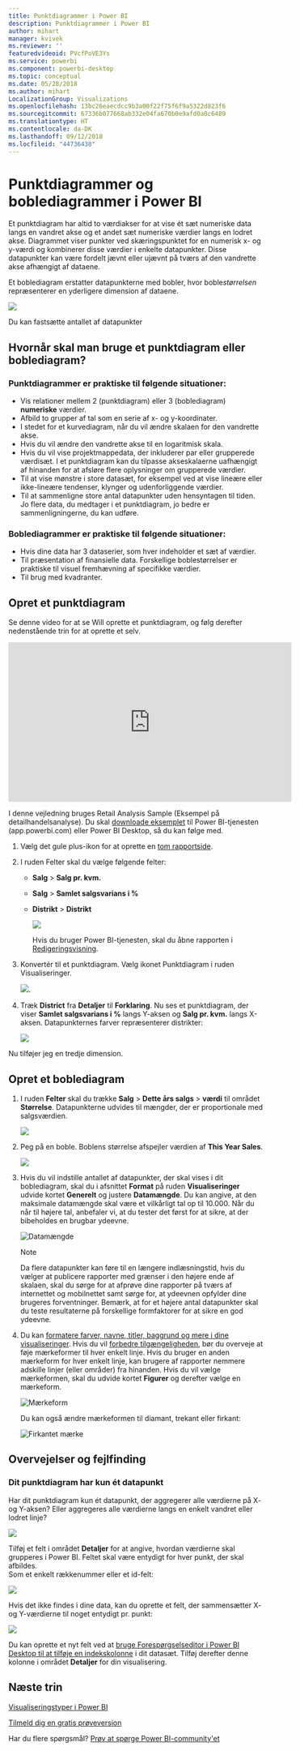 ```yaml
---
title: Punktdiagrammer i Power BI
description: Punktdiagrammer i Power BI
author: mihart
manager: kvivek
ms.reviewer: ''
featuredvideoid: PVcfPoVE3Ys
ms.service: powerbi
ms.component: powerbi-desktop
ms.topic: conceptual
ms.date: 05/28/2018
ms.author: mihart
LocalizationGroup: Visualizations
ms.openlocfilehash: 13bc26eaecdcc9b3a00f22f75f6f9a5322d823f6
ms.sourcegitcommit: 67336b077668ab332e04fa670b0e9afd0a0c6489
ms.translationtype: HT
ms.contentlocale: da-DK
ms.lasthandoff: 09/12/2018
ms.locfileid: "44736438"
---
```

# <a name="scatter-charts-and-bubble-charts-in-power-bi"></a>Punktdiagrammer og boblediagrammer i Power BI
Et punktdiagram har altid to værdiakser for at vise ét sæt numeriske data langs en vandret akse og et andet sæt numeriske værdier langs en lodret akse. Diagrammet viser punkter ved skæringspunktet for en numerisk x- og y-værdi og kombinerer disse værdier i enkelte datapunkter. Disse datapunkter kan være fordelt jævnt eller ujævnt på tværs af den vandrette akse afhængigt af dataene.

Et boblediagram erstatter datapunkterne med bobler, hvor boble*størrelsen* repræsenterer en yderligere dimension af dataene.

![](media/power-bi-visualization-scatter/power-bi-bubble-chart.png)

Du kan fastsætte antallet af datapunkter  

## <a name="when-to-use-a-scatter-chart-or-bubble-chart"></a>Hvornår skal man bruge et punktdiagram eller boblediagram?
### <a name="scatter-charts-are-a-great-choice"></a>Punktdiagrammer er praktiske til følgende situationer:
* Vis relationer mellem 2 (punktdiagram) eller 3 (boblediagram) **numeriske** værdier.
* Afbild to grupper af tal som en serie af x- og y-koordinater.
* I stedet for et kurvediagram, når du vil ændre skalaen for den vandrette akse.    
* Hvis du vil ændre den vandrette akse til en logaritmisk skala.
* Hvis du vil vise projektmappedata, der inkluderer par eller grupperede værdisæt. I et punktdiagram kan du tilpasse akseskalaerne uafhængigt af hinanden for at afsløre flere oplysninger om grupperede værdier.
* Til at vise mønstre i store datasæt, for eksempel ved at vise lineære eller ikke-lineære tendenser, klynger og udenforliggende værdier.
* Til at sammenligne store antal datapunkter uden hensyntagen til tiden.  Jo flere data, du medtager i et punktdiagram, jo bedre er sammenligningerne, du kan udføre.

### <a name="bubble-charts-are-a-great-choice"></a>Boblediagrammer er praktiske til følgende situationer:
* Hvis dine data har 3 dataserier, som hver indeholder et sæt af værdier.
* Til præsentation af finansielle data.  Forskellige boblestørrelser er praktiske til visuel fremhævning af specifikke værdier.
* Til brug med kvadranter.

## <a name="create-a-scatter-chart"></a>Opret et punktdiagram
Se denne video for at se Will oprette et punktdiagram, og følg derefter nedenstående trin for at oprette et selv.

<iframe width="560" height="315" src="https://www.youtube.com/embed/PVcfPoVE3Ys?list=PL1N57mwBHtN0JFoKSR0n-tBkUJHeMP2cP" frameborder="0" allowfullscreen></iframe>


I denne vejledning bruges Retail Analysis Sample (Eksempel på detailhandelsanalyse). Du skal [downloade eksemplet](../sample-datasets.md) til Power BI-tjenesten (app.powerbi.com) eller Power BI Desktop, så du kan følge med.   

1. Vælg det gule plus-ikon for at oprette en [tom rapportside](../power-bi-report-add-page.md).
 
2. I ruden Felter skal du vælge følgende felter:
   - **Salg** > **Salg pr. kvm.**
   - **Salg** > **Samlet salgsvarians i %**
   - **Distrikt** > **Distrikt**

     ![](media/power-bi-visualization-scatter/power-bi-bar-chart.png)

     Hvis du bruger Power BI-tjenesten, skal du åbne rapporten i [Redigeringsvisning](../service-interact-with-a-report-in-editing-view.md).

3. Konvertér til et punktdiagram. Vælg ikonet Punktdiagram i ruden Visualiseringer.

   ![](media/power-bi-visualization-scatter/pbi_scatter_chart_icon.png).

4. Træk **District** fra **Detaljer** til **Forklaring**. Nu ses et punktdiagram, der viser **Samlet salgsvarians i %** langs Y-aksen og **Salg pr. kvm.** langs X-aksen. Datapunkternes farver repræsenterer distrikter:

    ![](media/power-bi-visualization-scatter/power-bi-scatter.png)

Nu tilføjer jeg en tredje dimension.

## <a name="create-a-bubble-chart"></a>Opret et boblediagram

1. I ruden **Felter** skal du trække **Salg** > **Dette års salgs** > **værdi** til området **Størrelse**. Datapunkterne udvides til mængder, der er proportionale med salgsværdien.
   
   ![](media/power-bi-visualization-scatter/power-bi-bubble.png)

2. Peg på en boble. Boblens størrelse afspejler værdien af **This Year Sales**.
   
    ![](media/power-bi-visualization-scatter/pbi_scatter_chart_hover.png)

3. Hvis du vil indstille antallet af datapunkter, der skal vises i dit boblediagram, skal du i afsnittet **Format** på ruden **Visualiseringer** udvide kortet **Generelt** og justere **Datamængde**. Du kan angive, at den maksimale datamængde skal være et vilkårligt tal op til 10.000. Når du når til højere tal, anbefaler vi, at du tester det først for at sikre, at der bibeholdes en brugbar ydeevne. 

    ![Datamængde](./media/power-bi-visualization-scatter/pbi_scatter_data_volume.png) 

   > [!NOTE]
   > Da flere datapunkter kan føre til en længere indlæsningstid, hvis du vælger at publicere rapporter med grænser i den højere ende af skalaen, skal du sørge for at afprøve dine rapporter på tværs af internettet og mobilnettet samt sørge for, at ydeevnen opfylder dine brugeres forventninger. Bemærk, at for et højere antal datapunkter skal du teste resultaterne på forskellige formfaktorer for at sikre en god ydeevne.

4. Du kan [formatere farver, navne, titler, baggrund og mere i dine visualiseringer](service-getting-started-with-color-formatting-and-axis-properties.md). Hvis du vil [forbedre tilgængeligheden](../desktop-accessibility.md), bør du overveje at føje mærkeformer til hver enkelt linje. Hvis du bruger en anden mærkeform for hver enkelt linje, kan brugere af rapporter nemmere adskille linjer (eller områder) fra hinanden. Hvis du vil vælge mærkeformen, skal du udvide kortet **Figurer** og derefter vælge en mærkeform.

      ![Mærkeform](./media/power-bi-visualization-scatter/pbi_scatter_marker.png)

   Du kan også ændre mærkeformen til diamant, trekant eller firkant:

   ![Firkantet mærke](./media/power-bi-visualization-scatter/pbi_scatter_chart_hover_square.png)


## <a name="considerations-and-troubleshooting"></a>Overvejelser og fejlfinding

### <a name="your-scatter-chart-has-only-one-data-point"></a>**Dit punktdiagram har kun ét datapunkt**
Har dit punktdiagram kun ét datapunkt, der aggregerer alle værdierne på X- og Y-aksen?  Eller aggregeres alle værdierne langs en enkelt vandret eller lodret linje?

![](media/power-bi-visualization-scatter/pbi_scatter_tshoot1.png)

Tilføj et felt i området **Detaljer** for at angive, hvordan værdierne skal grupperes i Power BI. Feltet skal være entydigt for hver punkt, der skal afbildes.  
Som et enkelt rækkenummer eller et id-felt:

![](media/power-bi-visualization-scatter/pbi_scatter_tshoot.png)

Hvis det ikke findes i dine data, kan du oprette et felt, der sammensætter X- og Y-værdierne til noget entydigt pr. punkt:

![](media/power-bi-visualization-scatter/pbi_scatter_tshoot2.png)

Du kan oprette et nyt felt ved at [bruge Forespørgselseditor i Power BI Desktop til at tilføje en indekskolonne](../desktop-add-custom-column.md) i dit datasæt.  Tilføj derefter denne kolonne i området **Detaljer** for din visualisering.

## <a name="next-steps"></a>Næste trin
[Visualiseringstyper i Power BI](power-bi-visualization-types-for-reports-and-q-and-a.md)

[Tilmeld dig en gratis prøveversion](https://powerbi.microsoft.com/get-started/)  

Har du flere spørgsmål? [Prøv at spørge Power BI-community'et](http://community.powerbi.com/)

